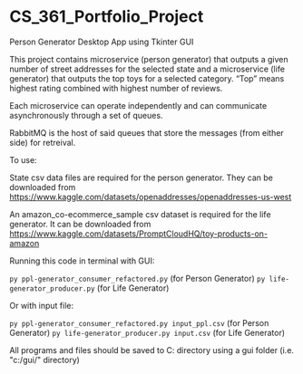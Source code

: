 # CS_361_Portfolio_Project
Person Generator Desktop App using Tkinter GUI

This project contains microservice (person generator) that outputs a given number of street addresses for the selected
state  and a microservice (life generator) that outputs the top toys for a selected category. “Top” means
highest rating combined with highest number of reviews.  

Each microservice can operate independently and can communicate asynchronously through a set of queues.

RabbitMQ is the host of said queues that store the messages (from either side) for retreival.


To use:

State csv data files are required for the person generator.  They can be downloaded 
from https://www.kaggle.com/datasets/openaddresses/openaddresses-us-west

An amazon_co-ecommerce_sample csv dataset is required for the life generator.  It can be downloaded
from https://www.kaggle.com/datasets/PromptCloudHQ/toy-products-on-amazon


Running this code in terminal with GUI: 

`py ppl-generator_consumer_refactored.py` (for Person Generator)
`py life-generator_producer.py` (for Life Generator)


Or with input file:

`py ppl-generator_consumer_refactored.py input_ppl.csv` (for Person Generator)
`py life-generator_producer.py input.csv` (for Life Generator)


All programs and files should be saved to C: directory using a gui folder (i.e. "c:/gui/" directory) 


